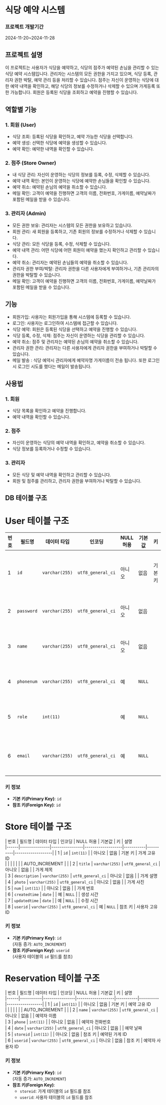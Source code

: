 # 식당 예약 시스템

### 프로젝트 개발기간
2024-11-20~2024-11-28

## 프로젝트 설명
이 프로젝트는 사용자가 식당을 예약하고, 식당의 점주가 예약된 손님을 관리할 수 있는 식당 예약 시스템입니다.
관리자는 시스템의 모든 권한을 가지고 있으며, 식당 등록, 관리자 권한 박탈, 예약 관리 등을 처리할 수 있습니다.
점주는 자신이 운영하는 식당에 대한 예약 내역을 확인하고, 해당 식당의 정보를 수정하거나 삭제할 수 있으며 가게등록 또한 가능합니다. 
회원은 등록된 식당을 조회하고 예약을 진행할 수 있습니다.



## 역할별 기능

### 1. 회원 (User)
- 식당 조회: 등록된 식당을 확인하고, 예약 가능한 식당을 선택합니다.
- 예약 생성: 선택한 식당에 예약을 생성할 수 있습니다.
- 예약 확인: 예약한 내역을 확인할 수 있습니다.

### 2. 점주 (Store Owner)
- 내 식당 관리: 자신이 운영하는 식당의 정보를 등록, 수정, 삭제할 수 있습니다.
- 예약 내역 확인: 본인이 운영하는 식당에 예약한 손님들을 확인할 수 있습니다.
- 예약 취소: 예약된 손님의 예약을 취소할 수 있습니다.
- 메일 확인: 고객이 예약을 진행하면 고객의 이름, 전화번호, 가게이름, 예약날짜가 포함된 메일을 받을 수 있습니다.
### 3. 관리자 (Admin)
- 모든 권한 보유: 관리자는 시스템의 모든 권한을 보유하고 있습니다.
- 회원 관리: 새 회원을 등록하고, 기존 회원의 정보를 수정하거나 삭제할 수 있습니다.
- 식당 관리: 모든 식당을 등록, 수정, 삭제할 수 있습니다.
- 예약 내역 관리: 어떤 식당에 어떤 회원이 예약을 했는지 확인하고 관리할 수 있습니다.
- 예약 취소: 관리자는 예약된 손님들의 예약을 취소할 수 있습니다.
- 관리자 권한 부여/박탈: 관리자 권한을 다른 사용자에게 부여하거나, 기존 관리자의 권한을 박탈할 수 있습니다.
- 메일 확인: 고객이 예약을 진행하면 고객의 이름, 전화번호, 가게이름, 예약날짜가 포함된 메일을 받을 수 있습니다.
## 기능

- 회원가입: 사용자는 회원가입을 통해 시스템에 등록할 수 있습니다.
- 로그인: 사용자는 로그인하여 시스템에 접근할 수 있습니다.
- 식당 예약: 회원은 등록된 식당을 선택하고 예약을 진행할 수 있습니다.
- 식당 등록, 수정, 삭제: 점주는 자신이 운영하는 식당을 관리할 수 있습니다.
- 예약 취소: 점주 및 관리자는 예약된 손님의 예약을 취소할 수 있습니다.
- 관리자 권한 관리: 관리자는 다른 사용자에게 관리자 권한을 부여하거나 박탈할 수 있습니다.
- 메일 발송 : 식당 예약시 관리자에게 예약자명 가게이름이 전송 됩니다. 또한 로그인시 로그인 시도를 했다는 메일이 발송됩니다.

## 사용법

### 1. 회원
- 식당 목록을 확인하고 예약을 진행합니다.
- 예약 내역을 확인할 수 있습니다.

### 2. 점주
- 자신이 운영하는 식당의 예약 내역을 확인하고, 예약을 취소할 수 있습니다.
- 식당 정보를 등록하거나 수정할 수 있습니다.

### 3. 관리자
- 모든 식당 및 예약 내역을 확인하고 관리할 수 있습니다.
- 회원 및 점주를 관리하고, 관리자 권한을 부여하거나 박탈할 수 있습니다.


## DB 테이블 구조
# User 테이블 구조


| 번호 | 필드명     | 데이터 타입   | 인코딩              | NULL 허용 | 기본값 | 키      | 설명          |
|------|------------|---------------|--------------------|-----------|--------|---------|---------------|
| 1    | `id`       | `varchar(255)` | `utf8_general_ci` | 아니오     | 없음   | 기본 키 | 사용자 고유 ID |
| 2    | `password` | `varchar(255)` | `utf8_general_ci` | 아니오     | 없음   |         | 비밀번호      |
| 3    | `name`     | `varchar(255)` | `utf8_general_ci` | 아니오     | 없음   |         | 사용자 이름    |
| 4    | `phonenum` | `varchar(255)` | `utf8_general_ci` | 예        | `NULL` |         | 전화번호       |
| 5    | `role`     | `int(11)`      |                   | 예        | `NULL` |         | 사용자 역할    |
| 6    | `email`    | `varchar(255)` | `utf8_general_ci` | 예        | `NULL` |         | 이메일 주소    |

### 키 정보
- **기본 키(Primary Key)**: `id`
- **참조 키(Foreign Key)**: `id`

# Store 테이블 구조


| 번호 | 필드명         | 데이터 타입     | 인코딩             | NULL 허용 | 기본값   | 키                | 설명            
|------|---------------|----------------|-------------------|-----------|----------|-------------------|
| 1    | `id`          | `int(11)`      |                   | 아니오    | 없음      | 기본 키            | 가게 고유 ID     
|      |               |                |                   |           |          | AUTO_INCREMENT |  |
| 2    | `title`       | `varchar(255)` | `utf8_general_ci` | 아니오    | 없음      |                   | 가게 제목        
| 3    | `description` | `varchar(255)` | `utf8_general_ci` | 아니오    | 없음      |                   | 가게 설명        
| 4    | `photo`       | `varchar(255)` | `utf8_general_ci` | 아니오    | 없음      |                   | 가게 사진        
| 5    | `num`         | `int(11)`      |                   | 아니오    | 없음      |                   | 가게 번호        
| 6    | `createdtime` | `date`         |                   | 예        | `NULL`   |                   | 생성 시간        
| 7    | `updatedtime` | `date`         |                   | 예        | `NULL`   |                   | 수정 시간        
| 8    | `userid`      | `varchar(255)` | `utf8_general_ci` | 예        | `NULL`   | 참조 키           | 사용자 고유 ID    

### 키 정보
- **기본 키(Primary Key)**: `id`  
  (자동 증가: `AUTO_INCREMENT`)
- **참조 키(Foreign Key)**: `userid`  
  (사용자 테이블의 `id` 필드를 참조)

# Reservation 테이블 구조


| 번호 | 필드명    | 데이터 타입    | 인코딩               | NULL 허용 | 기본값   | 키                | 설명             
|------|-----------|----------------|-------------------|-----------|----------|------------------|
| 1    | `id`      | `int(11)`      |                   | 아니오     | 없음     | 기본 키           | 예약 고유 ID      
|      |           |                |                   |           |          | AUTO_INCREMENT | |
| 2    | `name`    | `varchar(255)` | `utf8_general_ci` | 아니오     | 없음     |                  | 예약자 이름       
| 3    | `phone`   | `int(11)`      |                   | 아니오     | 없음     |                  | 예약자 전화번호   
| 4    | `date`    | `varchar(255)` | `utf8_general_ci` | 아니오     | 없음     |                  | 예약 날짜         
| 5    | `storeid` | `int(11)`      |                   | 아니오     | 없음     | 참조 키           | 예약된 가게 ID    
| 6    | `userid`  | `varchar(255)` | `utf8_general_ci` | 아니오     | 없음     | 참조 키           | 예약자 사용자 ID  

### 키 정보
- **기본 키(Primary Key)**: `id`  
  (자동 증가: `AUTO_INCREMENT`)
- **참조 키(Foreign Key)**:  
  - `storeid`: 가게 테이블의 `id` 필드를 참조  
  - `userid`: 사용자 테이블의 `id` 필드를 참조

